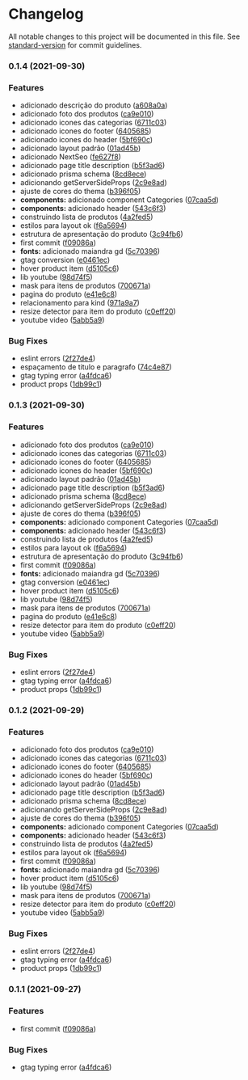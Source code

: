 # Changelog

All notable changes to this project will be documented in this file. See [standard-version](https://github.com/conventional-changelog/standard-version) for commit guidelines.

### 0.1.4 (2021-09-30)


### Features

* adicionado descrição do produto ([a608a0a](https://github.com/leguass7/tatoatelie-frontend/commit/a608a0a80272678e49a7807409702f4414d2ef54))
* adicionado foto dos produtos ([ca9e010](https://github.com/leguass7/tatoatelie-frontend/commit/ca9e010ee6cd12886b4a839085fdefa5ed659169))
* adicionado icones das categorias ([6711c03](https://github.com/leguass7/tatoatelie-frontend/commit/6711c03511c33e32b26e2c25ee5d2553d2ceccc3))
* adicionado icones do footer ([6405685](https://github.com/leguass7/tatoatelie-frontend/commit/6405685de582aa2e60d28979ed194449d60c7a9f))
* adicionado icones do header ([5bf690c](https://github.com/leguass7/tatoatelie-frontend/commit/5bf690c6b9e32e268343bee6ad15004ff7d11c8a))
* adicionado layout padrão ([01ad45b](https://github.com/leguass7/tatoatelie-frontend/commit/01ad45bec6aec08259a3483f0b63f652b6dcea2b))
* adicionado NextSeo ([fe627f8](https://github.com/leguass7/tatoatelie-frontend/commit/fe627f8d74b17a3530784baadf55ce9b120248cd))
* adicionado page title description ([b5f3ad6](https://github.com/leguass7/tatoatelie-frontend/commit/b5f3ad656f684114ee76beaadd897629afb95beb))
* adicionado prisma schema ([8cd8ece](https://github.com/leguass7/tatoatelie-frontend/commit/8cd8ece372ab483bf24eb30bbd2f0baf17407fa8))
* adicionando getServerSideProps ([2c9e8ad](https://github.com/leguass7/tatoatelie-frontend/commit/2c9e8adc4db4af99dd57fee9189347fe02ced180))
* ajuste de cores do thema ([b396f05](https://github.com/leguass7/tatoatelie-frontend/commit/b396f050ee8328ff9823f448fbd2592a3dcbda2f))
* **components:** adicionado component Categories ([07caa5d](https://github.com/leguass7/tatoatelie-frontend/commit/07caa5d1e5433f2eee8c8f5b1fa5de13914ae737))
* **components:** adicionado header ([543c6f3](https://github.com/leguass7/tatoatelie-frontend/commit/543c6f3e9385e7f92138bbc95066a7ae2078af46))
* construindo lista de produtos ([4a2fed5](https://github.com/leguass7/tatoatelie-frontend/commit/4a2fed53a6cc6e61aa312b2f77a4c8761b5b2bf7))
* estilos para layout ok ([f6a5694](https://github.com/leguass7/tatoatelie-frontend/commit/f6a56945b3ef7c99571030049fb1d80946f4660d))
* estrutura de apresentação do produto ([3c94fb6](https://github.com/leguass7/tatoatelie-frontend/commit/3c94fb62f36edf3800e68fd53987d629341062dc))
* first commit ([f09086a](https://github.com/leguass7/tatoatelie-frontend/commit/f09086ae88a6b82324732bcc18da0ed55e5addc1))
* **fonts:** adicionado maiandra gd ([5c70396](https://github.com/leguass7/tatoatelie-frontend/commit/5c703961395e4d8414726707486c6a7602ec96ff))
* gtag conversion ([e0461ec](https://github.com/leguass7/tatoatelie-frontend/commit/e0461ec868054d4e932800ee3fce5c8e7e6924b3))
* hover product item ([d5105c6](https://github.com/leguass7/tatoatelie-frontend/commit/d5105c6c5d1e7b7f8cbc740feef2adf6524ba6ec))
* lib youtube ([98d74f5](https://github.com/leguass7/tatoatelie-frontend/commit/98d74f526f2293871b2962b141b29fd270ce1504))
* mask para itens de produtos ([700671a](https://github.com/leguass7/tatoatelie-frontend/commit/700671ad63016a9594b8fc0e0be911531964db2e))
* pagina do produto ([e41e6c8](https://github.com/leguass7/tatoatelie-frontend/commit/e41e6c87f5f8b88559792b967d278fa6a0e47598))
* relacionamento para kind ([971a9a7](https://github.com/leguass7/tatoatelie-frontend/commit/971a9a7e716bd1fd3ba7d9ef14d62fd5b3acb976))
* resize detector para item do produto ([c0eff20](https://github.com/leguass7/tatoatelie-frontend/commit/c0eff20feba677cb9ef1830be99156c7a3a1c475))
* youtube video ([5abb5a9](https://github.com/leguass7/tatoatelie-frontend/commit/5abb5a92e4d8849dec956b56d601e5c166cea967))


### Bug Fixes

* eslint errors ([2f27de4](https://github.com/leguass7/tatoatelie-frontend/commit/2f27de4adc7aa3136ef28ccc2ab4740ff106d386))
* espaçamento de titulo e paragrafo ([74c4e87](https://github.com/leguass7/tatoatelie-frontend/commit/74c4e8780df7adb6c87c55313f3c3603c59692ac))
* gtag typing error ([a4fdca6](https://github.com/leguass7/tatoatelie-frontend/commit/a4fdca64b3333f7e9754c86cc7afc7cad42e2b5d))
* product props ([1db99c1](https://github.com/leguass7/tatoatelie-frontend/commit/1db99c1cf9b9621e56355fd273b8e53986295a54))

### 0.1.3 (2021-09-30)


### Features

* adicionado foto dos produtos ([ca9e010](https://github.com/leguass7/tatoatelie-frontend/commit/ca9e010ee6cd12886b4a839085fdefa5ed659169))
* adicionado icones das categorias ([6711c03](https://github.com/leguass7/tatoatelie-frontend/commit/6711c03511c33e32b26e2c25ee5d2553d2ceccc3))
* adicionado icones do footer ([6405685](https://github.com/leguass7/tatoatelie-frontend/commit/6405685de582aa2e60d28979ed194449d60c7a9f))
* adicionado icones do header ([5bf690c](https://github.com/leguass7/tatoatelie-frontend/commit/5bf690c6b9e32e268343bee6ad15004ff7d11c8a))
* adicionado layout padrão ([01ad45b](https://github.com/leguass7/tatoatelie-frontend/commit/01ad45bec6aec08259a3483f0b63f652b6dcea2b))
* adicionado page title description ([b5f3ad6](https://github.com/leguass7/tatoatelie-frontend/commit/b5f3ad656f684114ee76beaadd897629afb95beb))
* adicionado prisma schema ([8cd8ece](https://github.com/leguass7/tatoatelie-frontend/commit/8cd8ece372ab483bf24eb30bbd2f0baf17407fa8))
* adicionando getServerSideProps ([2c9e8ad](https://github.com/leguass7/tatoatelie-frontend/commit/2c9e8adc4db4af99dd57fee9189347fe02ced180))
* ajuste de cores do thema ([b396f05](https://github.com/leguass7/tatoatelie-frontend/commit/b396f050ee8328ff9823f448fbd2592a3dcbda2f))
* **components:** adicionado component Categories ([07caa5d](https://github.com/leguass7/tatoatelie-frontend/commit/07caa5d1e5433f2eee8c8f5b1fa5de13914ae737))
* **components:** adicionado header ([543c6f3](https://github.com/leguass7/tatoatelie-frontend/commit/543c6f3e9385e7f92138bbc95066a7ae2078af46))
* construindo lista de produtos ([4a2fed5](https://github.com/leguass7/tatoatelie-frontend/commit/4a2fed53a6cc6e61aa312b2f77a4c8761b5b2bf7))
* estilos para layout ok ([f6a5694](https://github.com/leguass7/tatoatelie-frontend/commit/f6a56945b3ef7c99571030049fb1d80946f4660d))
* estrutura de apresentação do produto ([3c94fb6](https://github.com/leguass7/tatoatelie-frontend/commit/3c94fb62f36edf3800e68fd53987d629341062dc))
* first commit ([f09086a](https://github.com/leguass7/tatoatelie-frontend/commit/f09086ae88a6b82324732bcc18da0ed55e5addc1))
* **fonts:** adicionado maiandra gd ([5c70396](https://github.com/leguass7/tatoatelie-frontend/commit/5c703961395e4d8414726707486c6a7602ec96ff))
* gtag conversion ([e0461ec](https://github.com/leguass7/tatoatelie-frontend/commit/e0461ec868054d4e932800ee3fce5c8e7e6924b3))
* hover product item ([d5105c6](https://github.com/leguass7/tatoatelie-frontend/commit/d5105c6c5d1e7b7f8cbc740feef2adf6524ba6ec))
* lib youtube ([98d74f5](https://github.com/leguass7/tatoatelie-frontend/commit/98d74f526f2293871b2962b141b29fd270ce1504))
* mask para itens de produtos ([700671a](https://github.com/leguass7/tatoatelie-frontend/commit/700671ad63016a9594b8fc0e0be911531964db2e))
* pagina do produto ([e41e6c8](https://github.com/leguass7/tatoatelie-frontend/commit/e41e6c87f5f8b88559792b967d278fa6a0e47598))
* resize detector para item do produto ([c0eff20](https://github.com/leguass7/tatoatelie-frontend/commit/c0eff20feba677cb9ef1830be99156c7a3a1c475))
* youtube video ([5abb5a9](https://github.com/leguass7/tatoatelie-frontend/commit/5abb5a92e4d8849dec956b56d601e5c166cea967))


### Bug Fixes

* eslint errors ([2f27de4](https://github.com/leguass7/tatoatelie-frontend/commit/2f27de4adc7aa3136ef28ccc2ab4740ff106d386))
* gtag typing error ([a4fdca6](https://github.com/leguass7/tatoatelie-frontend/commit/a4fdca64b3333f7e9754c86cc7afc7cad42e2b5d))
* product props ([1db99c1](https://github.com/leguass7/tatoatelie-frontend/commit/1db99c1cf9b9621e56355fd273b8e53986295a54))

### 0.1.2 (2021-09-29)


### Features

* adicionado foto dos produtos ([ca9e010](https://github.com/leguass7/tatoatelie-frontend/commit/ca9e010ee6cd12886b4a839085fdefa5ed659169))
* adicionado icones das categorias ([6711c03](https://github.com/leguass7/tatoatelie-frontend/commit/6711c03511c33e32b26e2c25ee5d2553d2ceccc3))
* adicionado icones do footer ([6405685](https://github.com/leguass7/tatoatelie-frontend/commit/6405685de582aa2e60d28979ed194449d60c7a9f))
* adicionado icones do header ([5bf690c](https://github.com/leguass7/tatoatelie-frontend/commit/5bf690c6b9e32e268343bee6ad15004ff7d11c8a))
* adicionado layout padrão ([01ad45b](https://github.com/leguass7/tatoatelie-frontend/commit/01ad45bec6aec08259a3483f0b63f652b6dcea2b))
* adicionado page title description ([b5f3ad6](https://github.com/leguass7/tatoatelie-frontend/commit/b5f3ad656f684114ee76beaadd897629afb95beb))
* adicionado prisma schema ([8cd8ece](https://github.com/leguass7/tatoatelie-frontend/commit/8cd8ece372ab483bf24eb30bbd2f0baf17407fa8))
* adicionando getServerSideProps ([2c9e8ad](https://github.com/leguass7/tatoatelie-frontend/commit/2c9e8adc4db4af99dd57fee9189347fe02ced180))
* ajuste de cores do thema ([b396f05](https://github.com/leguass7/tatoatelie-frontend/commit/b396f050ee8328ff9823f448fbd2592a3dcbda2f))
* **components:** adicionado component Categories ([07caa5d](https://github.com/leguass7/tatoatelie-frontend/commit/07caa5d1e5433f2eee8c8f5b1fa5de13914ae737))
* **components:** adicionado header ([543c6f3](https://github.com/leguass7/tatoatelie-frontend/commit/543c6f3e9385e7f92138bbc95066a7ae2078af46))
* construindo lista de produtos ([4a2fed5](https://github.com/leguass7/tatoatelie-frontend/commit/4a2fed53a6cc6e61aa312b2f77a4c8761b5b2bf7))
* estilos para layout ok ([f6a5694](https://github.com/leguass7/tatoatelie-frontend/commit/f6a56945b3ef7c99571030049fb1d80946f4660d))
* first commit ([f09086a](https://github.com/leguass7/tatoatelie-frontend/commit/f09086ae88a6b82324732bcc18da0ed55e5addc1))
* **fonts:** adicionado maiandra gd ([5c70396](https://github.com/leguass7/tatoatelie-frontend/commit/5c703961395e4d8414726707486c6a7602ec96ff))
* hover product item ([d5105c6](https://github.com/leguass7/tatoatelie-frontend/commit/d5105c6c5d1e7b7f8cbc740feef2adf6524ba6ec))
* lib youtube ([98d74f5](https://github.com/leguass7/tatoatelie-frontend/commit/98d74f526f2293871b2962b141b29fd270ce1504))
* mask para itens de produtos ([700671a](https://github.com/leguass7/tatoatelie-frontend/commit/700671ad63016a9594b8fc0e0be911531964db2e))
* resize detector para item do produto ([c0eff20](https://github.com/leguass7/tatoatelie-frontend/commit/c0eff20feba677cb9ef1830be99156c7a3a1c475))
* youtube video ([5abb5a9](https://github.com/leguass7/tatoatelie-frontend/commit/5abb5a92e4d8849dec956b56d601e5c166cea967))


### Bug Fixes

* eslint errors ([2f27de4](https://github.com/leguass7/tatoatelie-frontend/commit/2f27de4adc7aa3136ef28ccc2ab4740ff106d386))
* gtag typing error ([a4fdca6](https://github.com/leguass7/tatoatelie-frontend/commit/a4fdca64b3333f7e9754c86cc7afc7cad42e2b5d))
* product props ([1db99c1](https://github.com/leguass7/tatoatelie-frontend/commit/1db99c1cf9b9621e56355fd273b8e53986295a54))

### 0.1.1 (2021-09-27)


### Features

* first commit ([f09086a](https://github.com/leguass7/tatoatelie-frontend/commit/f09086ae88a6b82324732bcc18da0ed55e5addc1))


### Bug Fixes

* gtag typing error ([a4fdca6](https://github.com/leguass7/tatoatelie-frontend/commit/a4fdca64b3333f7e9754c86cc7afc7cad42e2b5d))
